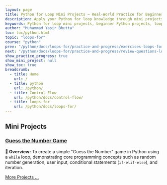 ```yaml
---
layout: page
title: Python for Loop Mini Projects – Real-World Practice for Beginners
description: Apply your Python for loop knowledge through mini projects designed for beginners. Build practical coding skills with fun and educational loop-based project ideas.
keywords: Python for loop mini projects, beginner Python projects, loop-based coding tasks, Python for loop practice, real-world Python exercises, Python programming projects, for loop applications, Python logic building
author: "Muhammad Yasir Bhutta"
toc: toc/python.html
topic: "loops-for"
course: "python"
prev: "/python/docs/loops-for/practice-and-progress/exercises-loops-for.html"
next: "/python/docs/loops-for/practice-and-progress/review-questions-loops-for.html"
show_practice_progress: true
show_mini_project: null
show_toc: true
breadcrumb:
  - title: Home
    url: /
  - title: python
    url: /python/
  - title: Control Flow
    url: /python/docs/control-flow/
  - title: loops-for
    url: /python/docs/loops-for/
---
```


## Mini Projects

### [Guess the Number Game](guess-number-game.md)

**📝 Overview:** To create a simple "Guess the Number" game in Python using a `while` loop, demonstrating core programming concepts such as random number generation, user input, conditional statements (`if-elif-else`), and iteration.

[More Projects ...](../../../mini-projects/)